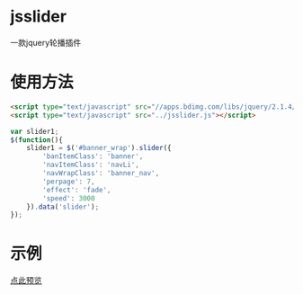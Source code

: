 # jsslider
一款jquery轮播插件
# 使用方法
```html
<script type="text/javascript" src="//apps.bdimg.com/libs/jquery/2.1.4/jquery.min.js"></script>
<script type="text/javascript" src="../jsslider.js"></script>
```
```javascript
var slider1;
$(function(){
    slider1 = $('#banner_wrap').slider({
        'banItemClass': 'banner',
        'navItemClass': 'navLi',
        'navWrapClass': 'banner_nav',
        'perpage': 7,
        'effect': 'fade',
        'speed': 3000
    }).data('slider');
});
```
# 示例
[点此预览](https://bolatoo.com/h5/jsslider/demo/ "点此预览")

